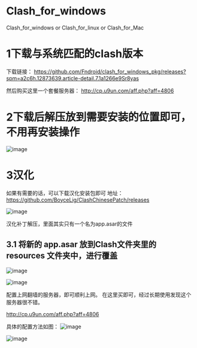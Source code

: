 # Clash_for_windows
Clash_for_windows or  Clash_for_linux or Clash_for_Mac

# 1下载与系统匹配的clash版本

下载链接： https://github.com/Fndroid/clash_for_windows_pkg/releases?spm=a2c6h.12873639.article-detail.7.1a1266e9Sr8yas

然后购买这里一个套餐服务器： http://cp.u9un.com/aff.php?aff=4806 

# 2下载后解压放到需要安装的位置即可，不用再安装操作


![image](https://github.com/grant-tt/Clash_for_windows/assets/100757019/a3cd9601-7dc3-493f-8482-acb1514b11a3)


# 3汉化
如果有需要的话，可以下载汉化安装包即可
地址：  https://github.com/BoyceLig/ClashChinesePatch/releases

![image](https://github.com/grant-tt/Clash_for_windows/assets/100757019/b888799b-b228-4dee-ad36-6ce5a5f95a67)


汉化补丁解压，里面其实只有一个名为app.asar的文件
## 3.1 将新的 app.asar 放到Clash文件夹里的 resources 文件夹中，进行覆盖
![image](https://github.com/grant-tt/Clash_for_windows/assets/100757019/a906700f-3ee8-4f22-ae6c-7eab3c29085a)

![image](https://github.com/grant-tt/Clash_for_windows/assets/100757019/977daaf2-01d0-4544-8f20-50108017a6fd)


配置上网翻墙的服务器，即可顺利上网。
在这里买即可，经过长期使用发现这个服务器很不错。

http://cp.u9un.com/aff.php?aff=4806 


具体的配置方法如图：
![image](https://github.com/grant-tt/Clash_for_windows/assets/100757019/144f6b1c-0db3-42c7-8bc7-d2dd5458d4aa)

![image](https://github.com/grant-tt/Clash_for_windows/assets/100757019/101294bd-e468-48d1-84f7-6d37c6d1b97b)




